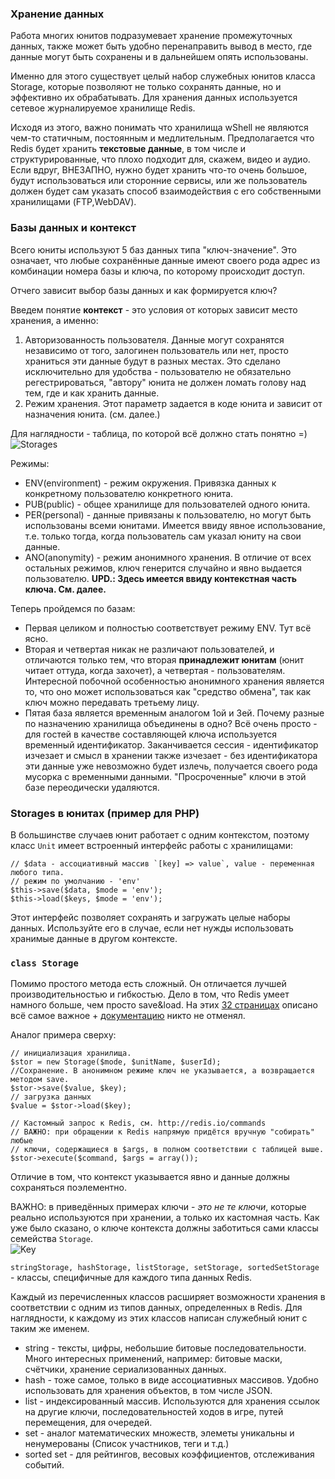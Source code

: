 ### Хранение данных

Работа многих юнитов подразумевает хранение промежуточных данных, также может быть удобно
перенаправить вывод в место, где данные могут быть сохранены и в дальнейшем опять использованы.

Именно для этого существует целый набор служебных юнитов класса Storage, которые позволяют
не только сохранять данные, но и эффективно их обрабатывать. Для хранения данных используется
сетевое журналируемое хранилище Redis.

Исходя из этого, важно понимать что хранилища wShell не являются чем-то статичным, постоянным
и медлительным. Предполагается что Redis будет хранить **текстовые данные**, в том числе и
структурированные, что плохо подходит для, скажем, видео и аудио. Если вдруг, ВНЕЗАПНО,
нужно будет хранить что-то очень большое, будут использоваться или сторонние сервисы,
или же пользователь должен будет сам указать способ взаимодействия с его собственными хранилищами (FTP,WebDAV).


### Базы данных и контекст

Всего юниты используют 5 баз данных типа "ключ-значение". Это означает, что любые сохранённые данные
имеют своего рода адрес из комбинации номера базы и ключа, по которому происходит доступ.

Отчего зависит выбор базы данных и как формируется ключ?

Введем понятие **контекст** - это условия от которых зависит место хранения, а именно:

1. Авторизованность пользователя. Данные могут сохранятся независимо от того, залогинен пользователь или нет,
просто храниться эти данные будут в разных местах. Это сделано исключительно для удобства -
пользователю не обязательно регестрироваться, "автору" юнита не должен ломать голову над тем, где и как хранить данные.
2. Режим хранения. Этот параметр задается в коде юнита и зависит от назначения юнита.
(см. далее.)

Для наглядности - таблица, по которой всё должно стать понятно =)
![Storages](/img/doc/storages.png "Storages")

Режимы:

* ENV(environment) - режим окружения. Привязка данных к конкретному пользователю конкретного юнита.
* PUB(public) - общее хранилище для пользователей одного юнита.
* PER(personal) - данные привязаны к пользователю, но могут быть использованы всеми юнитами. Имеется ввиду
явное использование, т.е. только тогда, когда пользователь сам указал юниту на свои данные.
* ANO(anonymity) - режим анонимного хранения. В отличие от всех остальных режимов,
ключ генерится случайно и явно выдается пользователю.
**UPD.: Здесь имеется ввиду контекстная часть ключа. См. далее.**

Теперь пройдемся по базам:

* Первая целиком и полностью соответствует режиму ENV. Тут всё ясно.
* Вторая и четвертая никак не различают пользователей, и отличаются только тем,
что вторая **принадлежит юнитам** (юнит читает оттуда, когда захочет),
а четвертая - пользователям. Интересной побочной особенностью анонимного хранения является то,
что оно может использоваться как "средство обмена", так как ключ можно передавать третьему лицу.
* Пятая база является временным аналогом 1ой и 3ей. Почему разные по назначению хранилища объединены в одно?
Всё очень просто - для гостей в качестве составляющей ключа используется временный идентификатор.
Заканчивается сессия - идентификатор изчезает и смысл в хранении также изчезает - без идентификатора
эти данные уже невозможно будет излечь, получается своего рода мусорка с временными данными.
"Просроченные" ключи в этой базе переодически удаляются.


### Storages в юнитах (пример для PHP)

В большинстве случаев юнит работает с одним контекстом, поэтому класс `Unit` имеет встроенный
интерфейс работы с хранилищами:

	// $data - ассоциативный массив `[key] => value`, value - переменная любого типа.
	// режим по умолчанию - 'env'
	$this->save($data, $mode = 'env');
	$this->load($keys, $mode = 'env');

Этот интерфейс позволяет сохранять и загружать целые наборы данных. Используйте его в случае,
если нет нужды использовать хранимые данные в другом контексте.


### `class Storage`

Помимо простого метода есть сложный. Он отличается лучшей производительностью и гибкостью.
Дело в том, что Redis умеет намного больше, чем просто save&load.
На этих [32 страницах](https://github.com/kondratovich/the-little-redis-book/downloads) описано всё самое важное +
[документацию](http://redis.io/documentation) никто не отменял.

Аналог примера сверху:

	// инициализация хранилища.
	$stor = new Storage($mode, $unitName, $userId);
	//Сохранение. В анонимном режиме ключ не указывается, а возвращается методом save.
	$stor->save($value, $key);
	// загрузка данных
	$value = $stor->load($key);

	// Кастомный запрос к Redis, см. http://redis.io/commands
	// ВАЖНО: при обращении к Redis напрямую придётся вручную "собирать" любые
	// ключи, содержащиеся в $args, в полном соответствии с таблицей выше.
	$stor->execute($command, $args = array());

Отличие в том, что контекст указывается явно и данные должны сохраняться поэлементно.

ВАЖНО: в приведённых примерах ключи - _это не те ключи_, которые реально используются при хранении, а только
их кастомная часть. Как уже было сказано, о ключе контекста должны заботиться сами классы семейства `Storage`.  
![Key](/img/doc/storKey.png "storKey")

`stringStorage, hashStorage, listStorage, setStorage, sortedSetStorage` - классы, специфичные для каждого типа данных Redis.

Каждый из перечисленных классов расширяет возможности хранения в соответствии с одним из типов данных,
определенных в Redis. Для наглядности, к каждому из этих классов написан служебный юнит с таким же именем.

* string - тексты, цифры, небольшие битовые последовательности. Много интересных применений, например:
битовые маски, счётчики, хранение сериализованных данных.
* hash - тоже самое, только в виде ассоциативных массивов. Удобно использовать для хранения объектов,
в том числе JSON.
* list - индексированный массив. Используются для хранения ссылок на другие ключи, последовательностей ходов в игре,
путей перемещения, для очередей.
* set - аналог математических множеств, элеметы уникальны и ненумерованы (Список участников, теги и т.д.)
* sorted set - для рейтингов, весовых коэффициентов, отслеживания событий.
